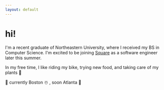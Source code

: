 ```yaml
---
layout: default
---
```

# hi!

I'm a recent graduate of Northeastern University, where I received my BS in Computer Science. I'm excited to be joining [Square](https://squareup.com/) as a software engineer later this summer.  

In my free time, I like riding my bike, trying new food, and taking care of my plants 🌱

📍 currently Boston ☃️ , soon Atlanta 🍑
